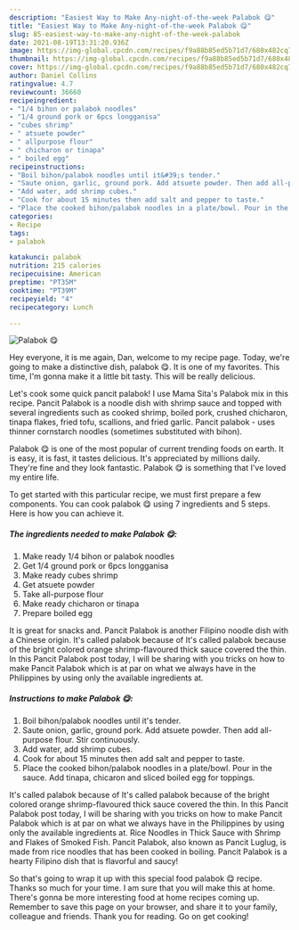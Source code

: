 ```yaml
---
description: "Easiest Way to Make Any-night-of-the-week Palabok 😋"
title: "Easiest Way to Make Any-night-of-the-week Palabok 😋"
slug: 85-easiest-way-to-make-any-night-of-the-week-palabok
date: 2021-08-19T13:31:20.936Z
image: https://img-global.cpcdn.com/recipes/f9a88b85ed5b71d7/680x482cq70/palabok-recipe-main-photo.jpg
thumbnail: https://img-global.cpcdn.com/recipes/f9a88b85ed5b71d7/680x482cq70/palabok-recipe-main-photo.jpg
cover: https://img-global.cpcdn.com/recipes/f9a88b85ed5b71d7/680x482cq70/palabok-recipe-main-photo.jpg
author: Daniel Collins
ratingvalue: 4.7
reviewcount: 36660
recipeingredient:
- "1/4 bihon or palabok noodles"
- "1/4 ground pork or 6pcs longganisa"
- "cubes shrimp"
- " atsuete powder"
- " allpurpose flour"
- " chicharon or tinapa"
- " boiled egg"
recipeinstructions:
- "Boil bihon/palabok noodles until it&#39;s tender."
- "Saute onion, garlic, ground pork. Add atsuete powder. Then add all-purpose flour. Stir continuously."
- "Add water, add shrimp cubes."
- "Cook for about 15 minutes then add salt and pepper to taste."
- "Place the cooked bihon/palabok noodles in a plate/bowl. Pour in the sauce. Add tinapa, chicaron and sliced boiled egg for toppings."
categories:
- Recipe
tags:
- palabok

katakunci: palabok 
nutrition: 215 calories
recipecuisine: American
preptime: "PT35M"
cooktime: "PT39M"
recipeyield: "4"
recipecategory: Lunch

---
```



![Palabok 😋](https://img-global.cpcdn.com/recipes/f9a88b85ed5b71d7/680x482cq70/palabok-recipe-main-photo.jpg)

Hey everyone, it is me again, Dan, welcome to my recipe page. Today, we're going to make a distinctive dish, palabok 😋. It is one of my favorites. This time, I'm gonna make it a little bit tasty. This will be really delicious.

Let&#39;s cook some quick pancit palabok! I use Mama Sita&#39;s Palabok mix in this recipe. Pancit Palabok is a noodle dish with shrimp sauce and topped with several ingredients such as cooked shrimp, boiled pork, crushed chicharon, tinapa flakes, fried tofu, scallions, and fried garlic. Pancit palabok - uses thinner cornstarch noodles (sometimes substituted with bihon).

Palabok 😋 is one of the most popular of current trending foods on earth. It is easy, it is fast, it tastes delicious. It's appreciated by millions daily. They're fine and they look fantastic. Palabok 😋 is something that I've loved my entire life.


To get started with this particular recipe, we must first prepare a few components. You can cook palabok 😋 using 7 ingredients and 5 steps. Here is how you can achieve it.

<!--inarticleads1-->

##### The ingredients needed to make Palabok 😋:

1. Make ready 1/4 bihon or palabok noodles
1. Get 1/4 ground pork or 6pcs longganisa
1. Make ready cubes shrimp
1. Get  atsuete powder
1. Take  all-purpose flour
1. Make ready  chicharon or tinapa
1. Prepare  boiled egg


It is great for snacks and. Pancit Palabok is another Filipino noodle dish with a Chinese origin. It&#39;s called palabok because of It&#39;s called palabok because of the bright colored orange shrimp-flavoured thick sauce covered the thin. In this Pancit Palabok post today, I will be sharing with you tricks on how to make Pancit Palabok which is at par on what we always have in the Philippines by using only the available ingredients at. 

<!--inarticleads2-->

##### Instructions to make Palabok 😋:

1. Boil bihon/palabok noodles until it&#39;s tender.
1. Saute onion, garlic, ground pork. Add atsuete powder. Then add all-purpose flour. Stir continuously.
1. Add water, add shrimp cubes.
1. Cook for about 15 minutes then add salt and pepper to taste.
1. Place the cooked bihon/palabok noodles in a plate/bowl. Pour in the sauce. Add tinapa, chicaron and sliced boiled egg for toppings.


It&#39;s called palabok because of It&#39;s called palabok because of the bright colored orange shrimp-flavoured thick sauce covered the thin. In this Pancit Palabok post today, I will be sharing with you tricks on how to make Pancit Palabok which is at par on what we always have in the Philippines by using only the available ingredients at. Rice Noodles in Thick Sauce with Shrimp and Flakes of Smoked Fish. Pancit Palabok, also known as Pancit Luglug, is made from rice noodles that has been cooked in boiling. Pancit Palabok is a hearty Filipino dish that is flavorful and saucy! 

So that's going to wrap it up with this special food palabok 😋 recipe. Thanks so much for your time. I am sure that you will make this at home. There's gonna be more interesting food at home recipes coming up. Remember to save this page on your browser, and share it to your family, colleague and friends. Thank you for reading. Go on get cooking!
